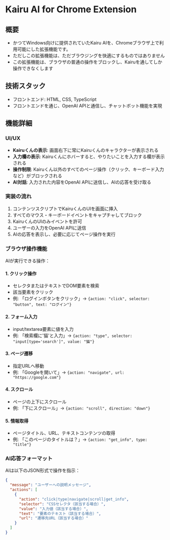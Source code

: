 # Kairu AI for Chrome Extension

## 概要
- かつてWindows向けに提供されていたKairu AIを、Chromeブラウザ上で利用可能にした拡張機能です。
- ただしこの拡張機能は、ただブラウジングを快適にするものではありません
- この拡張機能は、ブラウザの普通の操作をブロックし、Kairuを通してしか操作できなくします

## 技術スタック
- フロントエンド: HTML, CSS, TypeScript
- フロントエンドを通じ、OpenAI APIと通信し、チャットボット機能を実現

## 機能詳細

### UI/UX
- **Kairuくんの表示**: 画面右下に常にKairuくんのキャラクターが表示される
- **入力欄の表示**: Kairuくんにホバーすると、やりたいことを入力する欄が表示される
- **操作制限**: Kairuくん以外のすべてのページ操作（クリック、キーボード入力など）がブロックされる
- **AI対話**: 入力された内容をOpenAI APIに送信し、AIの応答を受け取る

### 実装の流れ
1. コンテンツスクリプトでKairuくんのUIを画面に挿入
2. すべてのマウス・キーボードイベントをキャプチャしてブロック
3. KairuくんのUIのみイベントを許可
4. ユーザーの入力をOpenAI APIに送信
5. AIの応答を表示し、必要に応じてページ操作を実行

### ブラウザ操作機能

AIが実行できる操作：

#### 1. クリック操作
- セレクタまたはテキストでDOM要素を検索
- 該当要素をクリック
- 例: 「ログインボタンをクリック」→ `{action: "click", selector: "button", text: "ログイン"}`

#### 2. フォーム入力
- input/textarea要素に値を入力
- 例: 「検索欄に'猫'と入力」→ `{action: "type", selector: "input[type='search']", value: "猫"}`

#### 3. ページ遷移
- 指定URLへ移動
- 例: 「Googleを開いて」→ `{action: "navigate", url: "https://google.com"}`

#### 4. スクロール
- ページの上下にスクロール
- 例: 「下にスクロール」→ `{action: "scroll", direction: "down"}`

#### 5. 情報取得
- ページタイトル、URL、テキストコンテンツの取得
- 例: 「このページのタイトルは？」→ `{action: "get_info", type: "title"}`

### AI応答フォーマット

AIは以下のJSON形式で操作を指示：

```json
{
  "message": "ユーザーへの説明メッセージ",
  "actions": [
    {
      "action": "click|type|navigate|scroll|get_info",
      "selector": "CSSセレクタ（該当する場合）",
      "value": "入力値（該当する場合）",
      "text": "要素のテキスト（該当する場合）",
      "url": "遷移先URL（該当する場合）"
    }
  ]
}
```
